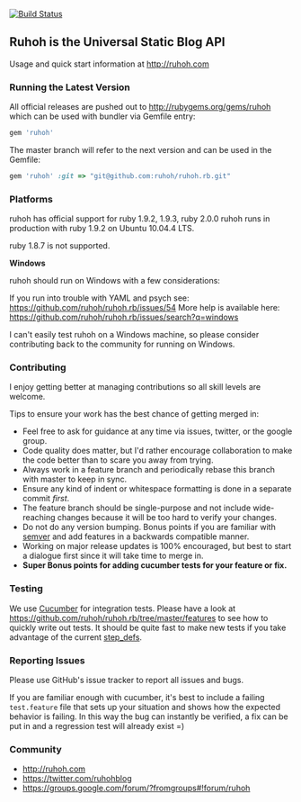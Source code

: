 [![Build Status](https://travis-ci.org/ruhoh/ruhoh.rb.png?branch=master)](https://travis-ci.org/ruhoh/ruhoh.rb)

## Ruhoh is the Universal Static Blog API

Usage and quick start information at <http://ruhoh.com>

### Running the Latest Version

All official releases are pushed out to <http://rubygems.org/gems/ruhoh> which can be used with bundler via Gemfile entry:

```ruby
gem 'ruhoh'
```

The master branch will refer to the next version and can be used in the Gemfile:

```ruby
gem 'ruhoh' :git => "git@github.com:ruhoh/ruhoh.rb.git"
```

### Platforms

ruhoh has official support for ruby 1.9.2, 1.9.3, ruby 2.0.0
ruhoh runs in production with ruby 1.9.2 on Ubuntu 10.04.4 LTS.

ruby 1.8.7 is not supported.

**Windows**

ruhoh should run on Windows with a few considerations:

If you run into trouble with YAML and psych see: https://github.com/ruhoh/ruhoh.rb/issues/54
More help is available here: https://github.com/ruhoh/ruhoh.rb/issues/search?q=windows

I can't easily test ruhoh on a Windows machine, so please consider contributing back to the community for running on Windows.

### Contributing

I enjoy getting better at managing contributions so all skill levels are welcome.

Tips to ensure your work has the best chance of getting merged in:

- Feel free to ask for guidance at any time via issues, twitter, or the google group.
- Code quality does matter, but I'd rather encourage collaboration to make the code better than to scare you away from trying.
- Always work in a feature branch and periodically rebase this branch with master to keep in sync.
- Ensure any kind of indent or whitespace formatting is done in a separate commit _first_.
- The feature branch should be single-purpose and not include wide-reaching changes because it will be too hard to verify your changes.
- Do not do any version bumping. Bonus points if you are familiar with [semver](http://semver.org) and add features in a backwards compatible manner.
- Working on major release updates is 100% encouraged, but best to start a dialogue first since it will take time to merge in.
- **Super Bonus points for adding cucumber tests for your feature or fix.**

### Testing

We use [Cucumber](http://cukes.info) for integration tests. Please have a look at <https://github.com/ruhoh/ruhoh.rb/tree/master/features> to see how to quickly write out tests.
It should be quite fast to make new tests if you take advantage of the current [step_defs](https://github.com/ruhoh/ruhoh.rb/blob/master/features/step_defs.rb).

### Reporting Issues

Please use GitHub's issue tracker to report all issues and bugs.

If you are familiar enough with cucumber, it's best to include a failing `test.feature` file that sets up your situation and shows how the expected behavior is failing.
In this way the bug can instantly be verified, a fix can be put in and a regression test will already exist =)

### Community

- <http://ruhoh.com>
- <https://twitter.com/ruhohblog>
- <https://groups.google.com/forum/?fromgroups#!forum/ruhoh>
